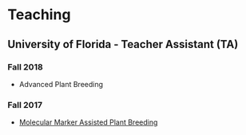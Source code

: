 # Teaching

## University of Florida - Teacher Assistant (TA)

### Fall 2018

- Advanced Plant Breeding

### Fall 2017

-  [Molecular Marker Assisted Plant Breeding](https://hos6236.github.io/)



